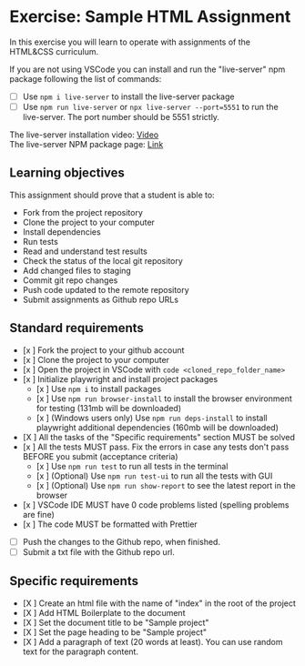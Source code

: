 # Exercise: Sample HTML Assignment

In this exercise you will learn to operate with assignments of the HTML&CSS curriculum.

If you are not using VSCode you can install and run the "live-server" npm package following the list of commands:

- [ ] Use `npm i live-server` to install the live-server package
- [ ] Use `npm run live-server` or `npx live-server --port=5551` to run the live-server. The port number should be 5551 strictly.

The live-server installation video: [Video](https://www.loom.com/share/ca99ebec79d14bfa9fc4dd012661f919?sid=0c702a22-c5bd-4608-93d2-0643aecb4b07)  
The live-server NPM package page: [Link](https://www.npmjs.com/package/live-server)

## Learning objectives

This assignment should prove that a student is able to:

- Fork from the project repository
- Clone the project to your computer
- Install dependencies
- Run tests
- Read and understand test results
- Check the status of the local git repository
- Add changed files to staging
- Commit git repo changes
- Push code updated to the remote repository
- Submit assignments as Github repo URLs

## Standard requirements

- [x ] Fork the project to your github account
- [x ] Clone the project to your computer
- [x ] Open the project in VSCode with `code <cloned_repo_folder_name>`
- [x ] Initialize playwright and install project packages
  - [x ] Use `npm i` to install packages
  - [x ] Use `npm run browser-install` to install the browser environment for testing (131mb will be downloaded)
  - [x ] (Windows users only) Use `npm run deps-install` to install playwright additional dependencies (160mb will be downloaded)
- [X ] All the tasks of the "Specific requirements" section MUST be solved
- [x ] All the tests MUST pass. Fix the errors in case any tests don't pass BEFORE you submit (acceptance criteria)
  - [x ] Use `npm run test` to run all tests in the terminal
  - [x ] (Optional) Use `npm run test-ui` to run all the tests with GUI
  - [x ] (Optional) Use `npm run show-report` to see the latest report in the browser
- [x  ] VSCode IDE MUST have 0 code problems listed (spelling problems are fine)
- [x ] The code MUST be formatted with Prettier
- [ ] Push the changes to the Github repo, when finished.
- [ ] Submit a txt file with the Github repo url.

## Specific requirements

- [X ] Create an html file with the name of "index" in the root of the project
- [X ] Add HTML Boilerplate to the document
- [X ] Set the document title to be "Sample project"
- [X ] Set the page heading to be "Sample project"
- [X ] Add a paragraph of text (20 words at least). You can use random text for the paragraph content.
